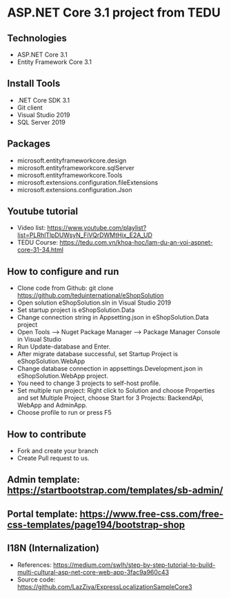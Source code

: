 # ASP.NET Core 3.1 project from TEDU
## Technologies
- ASP.NET Core 3.1
- Entity Framework Core 3.1
## Install Tools
- .NET Core SDK 3.1
- Git client
- Visual Studio 2019
- SQL Server 2019
## Packages
- microsoft.entityframeworkcore.design
- microsoft.entityframeworkcore.sqlServer
- microsoft.entityframeworkcore.Tools
- microsoft.extensions.configuration.fileExtensions
- microsoft.extensions.configuration.Json
## Youtube tutorial
- Video list: https://www.youtube.com/playlist?list=PLRhlTlpDUWsyN_FiVQrDWMtHix_E2A_UD
- TEDU Course: https://tedu.com.vn/khoa-hoc/lam-du-an-voi-aspnet-core-31-34.html
## How to configure and run
- Clone code from Github: git clone https://github.com/teduinternational/eShopSolution
- Open solution eShopSolution.sln in Visual Studio 2019
- Set startup project is eShopSolution.Data
- Change connection string in Appsetting.json in eShopSolution.Data project
- Open Tools --> Nuget Package Manager -->  Package Manager Console in Visual Studio
- Run Update-database and Enter.
- After migrate database successful, set Startup Project is eShopSolution.WebApp
- Change database connection in appsettings.Development.json in eShopSolution.WebApp project.
- You need to change 3 projects to self-host profile.
- Set multiple run project: Right click to Solution and choose Properties and set Multiple Project, choose Start for 3 Projects: BackendApi, WebApp and AdminApp.
- Choose profile to run or press F5
## How to contribute
- Fork and create your branch
- Create Pull request to us.

## Admin template: https://startbootstrap.com/templates/sb-admin/
## Portal template: https://www.free-css.com/free-css-templates/page194/bootstrap-shop

## I18N (Internalization)
- References: https://medium.com/swlh/step-by-step-tutorial-to-build-multi-cultural-asp-net-core-web-app-3fac9a960c43
- Source code: https://github.com/LazZiya/ExpressLocalizationSampleCore3

